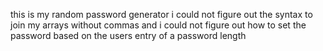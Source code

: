 this is my random password generator 
i could not figure out the syntax to join my arrays without commas and i could not figure out how to set the password based on the users entry of a password length
